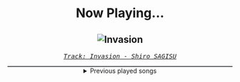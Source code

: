<div align="center"> 
<h1>Now Playing...</h1>

![Invasion](https://i.scdn.co/image/ab67616d00001e02ee553f2ddd922dd2102c2c0e)
--
_<samp><a href="https://open.spotify.com/track/2tnd8PSXUGwoVX5WY2SU1B">Track: Invasion - Shiro SAGISU</a></samp>_

<div style="border: 1px #4B5054 solid"></div>
<details>
  <summary>
    Previous played songs
  </summary>
  <table>
    <thead>
      <tr>
        <th>
          Artist
        </th>
        <th>
          Song
        </th>
        <th>
          Link
        </th>
      </tr>
    </thead>
    <tbody>
      <tr><td>Shiro SAGISU</td><td>Invasion</td><td><a href="https://open.spotify.com/track/2tnd8PSXUGwoVX5WY2SU1B">https://open.spotify.com/track/2tnd8PSXUGwoVX5WY2SU1B</a></td></tr><tr><td>Sawano Hiroyuki</td><td>攻響組曲　DEVIL　第三楽章: eXORCiST</td><td><a href="https://open.spotify.com/track/7fOzGo3dEM2Cn8ygMLNJOw">https://open.spotify.com/track/7fOzGo3dEM2Cn8ygMLNJOw</a></td></tr><tr><td>Shiro SAGISU</td><td>Stand Up Be Strong (Pt. II)</td><td><a href="https://open.spotify.com/track/5BqFJRaEVRhu8vfaCQM6AE">https://open.spotify.com/track/5BqFJRaEVRhu8vfaCQM6AE</a></td></tr><tr><td>Shiro SAGISU</td><td>Treachery</td><td><a href="https://open.spotify.com/track/6a7su3dkJJXidSuFiowJC2">https://open.spotify.com/track/6a7su3dkJJXidSuFiowJC2</a></td></tr><tr><td>Dimatik</td><td>Muchachos</td><td><a href="https://open.spotify.com/track/6wyJ8Iqf4KCSYdOi4eQNsK">https://open.spotify.com/track/6wyJ8Iqf4KCSYdOi4eQNsK</a></td></tr><tr><td>Mindflip</td><td>Run My Shit</td><td><a href="https://open.spotify.com/track/7zVVkNOKWMd46nwMUgHPmL">https://open.spotify.com/track/7zVVkNOKWMd46nwMUgHPmL</a></td></tr><tr><td>George Benson</td><td>Give Me the Night</td><td><a href="https://open.spotify.com/track/5gaUkg5JNk8c4mr2jnpX8H">https://open.spotify.com/track/5gaUkg5JNk8c4mr2jnpX8H</a></td></tr><tr><td>Umberto Tozzi</td><td>Gloria</td><td><a href="https://open.spotify.com/track/35tzxthMBglBMjmZ7Fn1hj">https://open.spotify.com/track/35tzxthMBglBMjmZ7Fn1hj</a></td></tr><tr><td>Christina Aguilera</td><td>Lady Marmalade - From "Moulin Rouge" Soundtrack</td><td><a href="https://open.spotify.com/track/7GbqE3MlkKosIaCvf50JRK">https://open.spotify.com/track/7GbqE3MlkKosIaCvf50JRK</a></td></tr><tr><td>Afterlove</td><td>Afterlove</td><td><a href="https://open.spotify.com/track/2guRN4CqL8RzsauI3nKOqY">https://open.spotify.com/track/2guRN4CqL8RzsauI3nKOqY</a></td></tr><tr><td>Architects</td><td>Whiplash</td><td><a href="https://open.spotify.com/track/4I5QRJ0vpMpnzR23Lpm3k9">https://open.spotify.com/track/4I5QRJ0vpMpnzR23Lpm3k9</a></td></tr><tr><td>Our Mirage</td><td>Fractured</td><td><a href="https://open.spotify.com/track/5vVmVvGSIJrNKw7qHtJR3V">https://open.spotify.com/track/5vVmVvGSIJrNKw7qHtJR3V</a></td></tr><tr><td>Judge & Jury</td><td>Euphoria</td><td><a href="https://open.spotify.com/track/40Xn8CZxXDvtyYXXY7Gl1F">https://open.spotify.com/track/40Xn8CZxXDvtyYXXY7Gl1F</a></td></tr><tr><td>Korn</td><td>Y'all Want a Single</td><td><a href="https://open.spotify.com/track/1AzMYJm6qTAullM3UKuPY9">https://open.spotify.com/track/1AzMYJm6qTAullM3UKuPY9</a></td></tr><tr><td>Korn</td><td>Another Brick in the Wall, Pt. 1, 2, 3 - Pink Floyd Cover</td><td><a href="https://open.spotify.com/track/39SHjPPvNVW2H9rSsGGOPD">https://open.spotify.com/track/39SHjPPvNVW2H9rSsGGOPD</a></td></tr><tr><td>Korn</td><td>Faget</td><td><a href="https://open.spotify.com/track/7kVrQ79jg4nd1r6H9CrmIk">https://open.spotify.com/track/7kVrQ79jg4nd1r6H9CrmIk</a></td></tr><tr><td>Korn</td><td>Somebody Someone</td><td><a href="https://open.spotify.com/track/4V78u7Pbx6G33eej60wwOK">https://open.spotify.com/track/4V78u7Pbx6G33eej60wwOK</a></td></tr><tr><td>Korn</td><td>It's On!</td><td><a href="https://open.spotify.com/track/0e06Zwd1027jFtmrRbXAjl">https://open.spotify.com/track/0e06Zwd1027jFtmrRbXAjl</a></td></tr><tr><td>Korn</td><td>Good God</td><td><a href="https://open.spotify.com/track/5JrajjztyjvkuUB8ZqzUML">https://open.spotify.com/track/5JrajjztyjvkuUB8ZqzUML</a></td></tr><tr><td>Korn</td><td>Forgotten</td><td><a href="https://open.spotify.com/track/00BBwHjAf8WWq4HcOtEJO1">https://open.spotify.com/track/00BBwHjAf8WWq4HcOtEJO1</a></td></tr>
    </tbody>
  </table>
</details>

</div>
